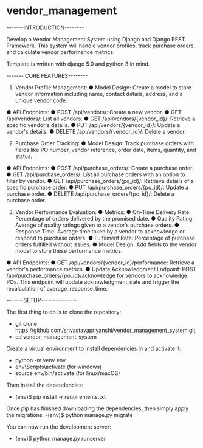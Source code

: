 # vendor_management

-------INTRODUCTION--------

Develop a Vendor Management System using Django and Django REST Framework. This
system will handle vendor profiles, track purchase orders, and calculate vendor performance
metrics.

Template is written with django 5.0 and python 3 in mind.

------- CORE FEATURES--------
1. Vendor Profile Management:
● Model Design: Create a model to store vendor information including name, contact
details, address, and a unique vendor code.

● API Endpoints:
● POST /api/vendors/: Create a new vendor.
● GET /api/vendors/: List all vendors.
● GET /api/vendors/{vendor_id}/: Retrieve a specific vendor's details.
● PUT /api/vendors/{vendor_id}/: Update a vendor's details.
● DELETE /api/vendors/{vendor_id}/: Delete a vendor.

2. Purchase Order Tracking:
● Model Design: Track purchase orders with fields like PO number, vendor reference,
order date, items, quantity, and status.

● API Endpoints:
● POST /api/purchase_orders/: Create a purchase order.
● GET /api/purchase_orders/: List all purchase orders with an option to filter by
vendor.
● GET /api/purchase_orders/{po_id}/: Retrieve details of a specific purchase order.
● PUT /api/purchase_orders/{po_id}/: Update a purchase order.
● DELETE /api/purchase_orders/{po_id}/: Delete a purchase order.

3. Vendor Performance Evaluation:
● Metrics:
● On-Time Delivery Rate: Percentage of orders delivered by the promised date.
● Quality Rating: Average of quality ratings given to a vendor’s purchase orders.
● Response Time: Average time taken by a vendor to acknowledge or respond to
purchase orders.
● Fulfilment Rate: Percentage of purchase orders fulfilled without issues.
● Model Design: Add fields to the vendor model to store these performance metrics.

● API Endpoints:
● GET /api/vendors/{vendor_id}/performance: Retrieve a vendor's performance
metrics.
● Update Acknowledgment Endpoint:
POST /api/purchase_orders/{po_id}/acknowledge for vendors to acknowledge
POs. This endpoint will update acknowledgment_date and trigger the recalculation
of average_response_time.

-------SETUP---------------

The first thing to do is to clone the repository:
- git clone https://github.com/srivastavapriyanshi/vendor_management_system.git
- cd vendor_management_system

Create a virtual environment to install dependencies in and activate it:
- python -m venv env
- env\Scripts\activate (for windows) 
- source env/bin/activate (for linux/macOS)

Then install the dependencies:
- (env)$ pip install -r requirements.txt

Once pip has finished downloading the dependencies, then simply apply the migrations:
-(env)$ python manage.py migrate

You can now run the development server:
- (env)$ python manage.py runserver
